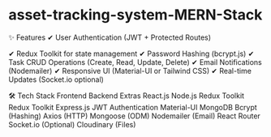 # asset-tracking-system-MERN-Stack
✨ Features
✔ User Authentication (JWT + Protected Routes)

✔ Redux Toolkit for state management
✔ Password Hashing (bcrypt.js)
✔ Task CRUD Operations (Create, Read, Update, Delete)
✔ Email Notifications (Nodemailer)
✔ Responsive UI (Material-UI or Tailwind CSS)
✔ Real-time Updates (Socket.io optional)

🛠 Tech Stack
Frontend	Backend	Extras
React.js	Node.js	Redux Toolkit
Redux Toolkit	Express.js	JWT Authentication
Material-UI	MongoDB	Bcrypt (Hashing)
Axios (HTTP)	Mongoose (ODM)	Nodemailer (Email)
React Router	Socket.io (Optional)	Cloudinary (Files)
